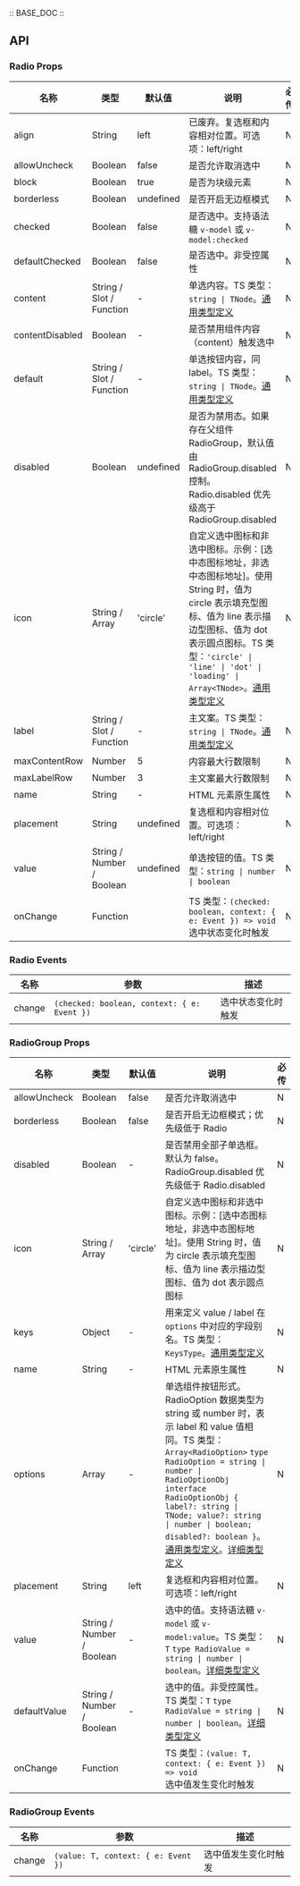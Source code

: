 :: BASE_DOC ::

## API
### Radio Props

名称 | 类型 | 默认值 | 说明 | 必传
-- | -- | -- | -- | --
align | String | left | 已废弃。复选框和内容相对位置。可选项：left/right | N
allowUncheck | Boolean | false | 是否允许取消选中 | N
block | Boolean | true | 是否为块级元素	 | N
borderless | Boolean | undefined | 是否开启无边框模式 | N
checked | Boolean | false | 是否选中。支持语法糖 `v-model` 或 `v-model:checked` | N
defaultChecked | Boolean | false | 是否选中。非受控属性 | N
content | String / Slot / Function | - | 单选内容。TS 类型：`string \| TNode`。[通用类型定义](https://github.com/Tencent/tdesign-mobile-vue/blob/develop/src/common.ts) | N
contentDisabled | Boolean | - | 是否禁用组件内容（content）触发选中 | N
default | String / Slot / Function | - | 单选按钮内容，同 label。TS 类型：`string \| TNode`。[通用类型定义](https://github.com/Tencent/tdesign-mobile-vue/blob/develop/src/common.ts) | N
disabled | Boolean | undefined | 是否为禁用态。如果存在父组件 RadioGroup，默认值由 RadioGroup.disabled 控制。Radio.disabled 优先级高于 RadioGroup.disabled | N
icon | String / Array | 'circle' | 自定义选中图标和非选中图标。示例：[选中态图标地址，非选中态图标地址]。使用 String 时，值为 circle 表示填充型图标、值为 line 表示描边型图标、值为 dot 表示圆点图标。TS 类型：`'circle' \| 'line' \| 'dot' \| 'loading' \| Array<TNode>`。[通用类型定义](https://github.com/Tencent/tdesign-mobile-vue/blob/develop/src/common.ts) | N
label | String / Slot / Function | - | 主文案。TS 类型：`string \| TNode`。[通用类型定义](https://github.com/Tencent/tdesign-mobile-vue/blob/develop/src/common.ts) | N
maxContentRow | Number | 5 | 内容最大行数限制 | N
maxLabelRow | Number | 3 | 主文案最大行数限制 | N
name | String | - | HTML 元素原生属性 | N
placement | String | undefined | 复选框和内容相对位置。可选项：left/right | N
value | String / Number / Boolean | undefined | 单选按钮的值。TS 类型：`string \| number \| boolean` | N
onChange | Function |  | TS 类型：`(checked: boolean, context: { e: Event }) => void`<br/>选中状态变化时触发 | N

### Radio Events

名称 | 参数 | 描述
-- | -- | --
change | `(checked: boolean, context: { e: Event })` | 选中状态变化时触发

### RadioGroup Props

名称 | 类型 | 默认值 | 说明 | 必传
-- | -- | -- | -- | --
allowUncheck | Boolean | false | 是否允许取消选中 | N
borderless | Boolean | false | 是否开启无边框模式；优先级低于 Radio | N
disabled | Boolean | - | 是否禁用全部子单选框。默认为 false。RadioGroup.disabled 优先级低于 Radio.disabled | N
icon | String / Array | 'circle' | 自定义选中图标和非选中图标。示例：[选中态图标地址，非选中态图标地址]。使用 String 时，值为 circle 表示填充型图标、值为 line 表示描边型图标、值为 dot 表示圆点图标 | N
keys | Object | - | 用来定义 value / label 在 `options` 中对应的字段别名。TS 类型：`KeysType`。[通用类型定义](https://github.com/Tencent/tdesign-mobile-vue/blob/develop/src/common.ts) | N
name | String | - | HTML 元素原生属性 | N
options | Array | - | 单选组件按钮形式。RadioOption 数据类型为 string 或 number 时，表示 label 和 value 值相同。TS 类型：`Array<RadioOption>` `type RadioOption = string \| number \| RadioOptionObj` `interface RadioOptionObj { label?: string \| TNode; value?: string \| number \| boolean; disabled?: boolean }`。[通用类型定义](https://github.com/Tencent/tdesign-mobile-vue/blob/develop/src/common.ts)。[详细类型定义](https://github.com/Tencent/tdesign-mobile-vue/tree/develop/src/radio/type.ts) | N
placement | String | left | 复选框和内容相对位置。可选项：left/right | N
value | String / Number / Boolean | - | 选中的值。支持语法糖 `v-model` 或 `v-model:value`。TS 类型：`T` `type RadioValue = string \| number \| boolean`。[详细类型定义](https://github.com/Tencent/tdesign-mobile-vue/tree/develop/src/radio/type.ts) | N
defaultValue | String / Number / Boolean | - | 选中的值。非受控属性。TS 类型：`T` `type RadioValue = string \| number \| boolean`。[详细类型定义](https://github.com/Tencent/tdesign-mobile-vue/tree/develop/src/radio/type.ts) | N
onChange | Function |  | TS 类型：`(value: T, context: { e: Event }) => void`<br/>选中值发生变化时触发 | N

### RadioGroup Events

名称 | 参数 | 描述
-- | -- | --
change | `(value: T, context: { e: Event })` | 选中值发生变化时触发
